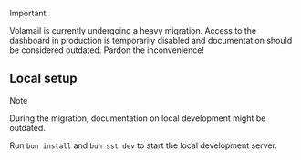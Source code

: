 > [!IMPORTANT]
>
> Volamail is currently undergoing a heavy migration. Access to the dashboard in production is temporarily disabled and documentation should be considered outdated. Pardon the inconvenience!

## Local setup

> [!NOTE]
>
> During the migration, documentation on local development might be outdated.

Run `bun install` and `bun sst dev` to start the local development server.
